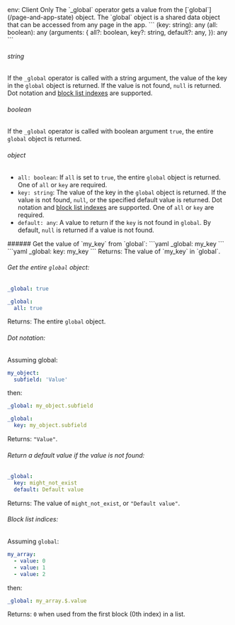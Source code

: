 <TITLE>
_global
</TITLE>

<METADATA>
env: Client Only
</METADATA>

<DESCRIPTION>
The `_global` operator gets a value from the [`global`](/page-and-app-state) object. The `global` object is a shared data object that can be accessed from any page in the app.
</DESCRIPTION>

<USAGE>
```
(key: string): any
(all: boolean): any
(arguments: {
  all?: boolean,
  key?: string,
  default?: any,
}): any
```

###### string

If the `_global` operator is called with a string argument, the value of the key in the `global` object is returned. If the value is not found, `null` is returned. Dot notation and [block list indexes](/lists) are supported.

###### boolean

If the `_global` operator is called with boolean argument `true`, the entire `global` object is returned.

###### object

- `all: boolean`: If `all` is set to `true`, the entire `global` object is returned. One of `all` or `key` are required.
- `key: string`: The value of the key in the `global` object is returned. If the value is not found, `null`, or the specified default value is returned. Dot notation and [block list indexes](/lists) are supported. One of `all` or `key` are required.
- `default: any`: A value to return if the `key` is not found in `global`. By default, `null` is returned if a value is not found.
  </USAGE>

<EXAMPLES>
###### Get the value of `my_key` from `global`:
```yaml
_global: my_key
```
```yaml
_global:
  key: my_key
```
Returns: The value of `my_key` in `global`.

###### Get the entire `global` object:

```yaml
_global: true
```

```yaml
_global:
  all: true
```

Returns: The entire `global` object.

###### Dot notation:

Assuming global:

```yaml
my_object:
  subfield: 'Value'
```

then:

```yaml
_global: my_object.subfield
```

```yaml
_global:
  key: my_object.subfield
```

Returns: `"Value"`.

###### Return a default value if the value is not found:

```yaml
_global:
  key: might_not_exist
  default: Default value
```

Returns: The value of `might_not_exist`, or `"Default value"`.

###### Block list indices:

Assuming `global`:

```yaml
my_array:
  - value: 0
  - value: 1
  - value: 2
```

then:

```yaml
_global: my_array.$.value
```

Returns: `0` when used from the first block (0th index) in a list.
</EXAMPLES>
